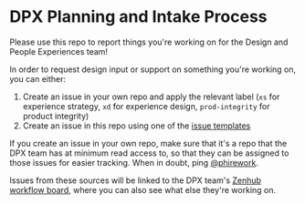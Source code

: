 # DPX Planning and Intake Process

Please use this repo to report things you're working on for the Design and People Experiences team!

In order to request design input or support on something you're working on, you can either:

1. Create an issue in your own repo and apply the relevant label (`xs` for experience strategy, `xd` for experience design, `prod-integrity` for product integrity)
1. Create an issue in this repo using one of the [issue templates](https://github.com/mozilla/dpx-design-process/issues/new/choose)

If you create an issue in your own repo, make sure that it's a repo that the DPX team has at minimum read access to, so that they can be assigned to those issues for easier tracking. When in doubt, ping [@phirework](https://github.com/phirework).

Issues from these sources will be linked to the DPX team's [Zenhub workflow board](https://app.zenhub.com/workspaces/experience-design-workflow-5f58057dfb3d02001259cefb/board?labels=xd), where you can also see what else they're working on.
